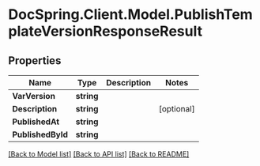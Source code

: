# DocSpring.Client.Model.PublishTemplateVersionResponseResult

## Properties

Name | Type | Description | Notes
------------ | ------------- | ------------- | -------------
**VarVersion** | **string** |  | 
**Description** | **string** |  | [optional] 
**PublishedAt** | **string** |  | 
**PublishedById** | **string** |  | 

[[Back to Model list]](../README.md#documentation-for-models) [[Back to API list]](../README.md#documentation-for-api-endpoints) [[Back to README]](../README.md)

